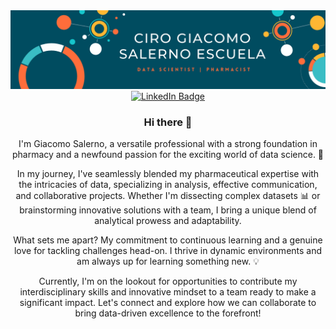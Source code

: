 <div id="header" align="center">
  <img src="https://github.com/GiamoSalerno/GiamoSalerno/blob/main/Ciro%20giacomo%20salerno%20escuela%20(12).png" alt="Banner">
  <div id="badges">
  <a href="https://www.linkedin.com/in/giamosalerno/">
    <img src="https://img.shields.io/badge/LinkedIn-blue?style=for-the-badge&logo=linkedin&logoColor=white" alt="LinkedIn Badge"/>
  </a>
</div>

<p align="justify">

### Hi there 👋

I'm Giacomo Salerno, a versatile professional with a strong foundation in pharmacy and a newfound passion for the exciting world of data science. 🚀

In my journey, I've seamlessly blended my pharmaceutical expertise with the intricacies of data, specializing in analysis, effective communication, and collaborative projects. Whether I'm dissecting complex datasets 📊 or brainstorming innovative solutions with a team, I bring a unique blend of analytical prowess and adaptability.

What sets me apart? My commitment to continuous learning and a genuine love for tackling challenges head-on. I thrive in dynamic environments and am always up for learning something new. 💡

Currently, I'm on the lookout for opportunities to contribute my interdisciplinary skills and innovative mindset to a team ready to make a significant impact. Let's connect and explore how we can collaborate to bring data-driven excellence to the forefront! 
<!--
**GiamoSalerno/GiamoSalerno** is a ✨ _special_ ✨ repository because its `README.md` (this file) appears on your GitHub profile.

Here are some ideas to get you started:

- 🔭 I’m currently working on ...
- 🌱 I’m currently learning ...
- 👯 I’m looking to collaborate on ...
- 🤔 I’m looking for help with ...
- 💬 Ask me about ...
- 📫 How to reach me: ...
- 😄 Pronouns: ...
- ⚡ Fun fact: ...
-->
